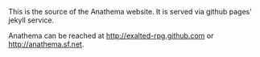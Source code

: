 This is the source of the Anathema website.
It is served via github pages' jekyll service.

Anathema can be reached at http://exalted-rpg.github.com or http://anathema.sf.net.